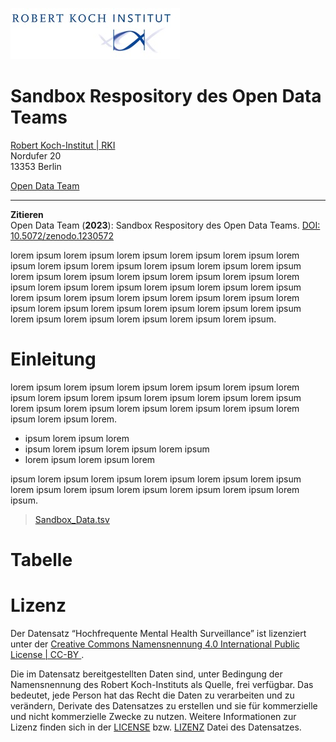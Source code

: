 ![Robert Koch-Institut](/.github/pictures/RKI_Logo.jpeg)
# Sandbox Respository des Open Data Teams

[Robert Koch-Institut | RKI](https://rki.de)  
Nordufer 20  
13353 Berlin  

[Open Data Team](#Sandbox-Respository-des-Open-Data-Teams)

---
**Zitieren**  
Open Data Team (**2023**): Sandbox Respository des Open Data Teams. [DOI: 10.5072/zenodo.1230572](https://doi.org/10.5072/zenodo.1230572)


lorem ipsum lorem ipsum lorem ipsum lorem ipsum lorem ipsum lorem ipsum lorem ipsum lorem ipsum lorem ipsum lorem ipsum lorem ipsum lorem ipsum lorem ipsum lorem ipsum lorem ipsum lorem ipsum lorem ipsum lorem ipsum lorem ipsum lorem ipsum lorem ipsum lorem ipsum lorem ipsum lorem ipsum lorem ipsum lorem ipsum lorem ipsum lorem ipsum lorem ipsum lorem ipsum lorem ipsum lorem ipsum lorem ipsum lorem ipsum lorem ipsum lorem ipsum lorem ipsum lorem ipsum. 

# Einleitung

lorem ipsum lorem ipsum lorem ipsum lorem ipsum lorem ipsum lorem ipsum lorem ipsum lorem ipsum lorem ipsum lorem ipsum lorem ipsum lorem ipsum lorem ipsum lorem ipsum lorem ipsum lorem ipsum lorem ipsum lorem ipsum lorem.
- ipsum lorem ipsum lorem 
- ipsum lorem ipsum lorem ipsum lorem ipsum 
- lorem ipsum lorem ipsum lorem 

ipsum lorem ipsum lorem ipsum lorem ipsum lorem ipsum lorem ipsum lorem ipsum lorem ipsum lorem ipsum lorem ipsum lorem ipsum lorem ipsum. 

> [Sandbox_Data.tsv](/Sandbox_Data.tsv)

# Tabelle


# Lizenz  

Der Datensatz “Hochfrequente Mental Health Surveillance” ist lizenziert unter der  [Creative Commons Namensnennung 4.0 International Public License | CC-BY ](https://creativecommons.org/licenses/by/4.0/deed.de).

Die im Datensatz bereitgestellten Daten sind, unter Bedingung der Namensnennung des Robert Koch-Instituts als Quelle, frei verfügbar. Das bedeutet, jede Person hat das Recht die Daten zu verarbeiten und zu verändern, Derivate des Datensatzes zu erstellen und sie für kommerzielle und nicht kommerzielle Zwecke zu nutzen. Weitere Informationen zur Lizenz finden sich in der [LICENSE](/LICENSE) bzw. [LIZENZ](/LIZENZ) Datei des Datensatzes.